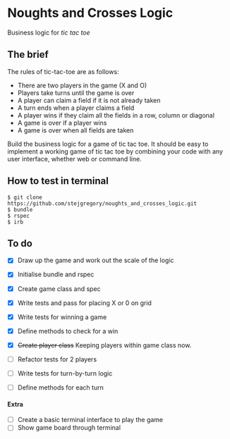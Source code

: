 # Noughts and Crosses Logic
Business logic for *tic tac toe*

## The brief

The rules of tic-tac-toe are as follows:

* There are two players in the game (X and O)
* Players take turns until the game is over
* A player can claim a field if it is not already taken
* A turn ends when a player claims a field
* A player wins if they claim all the fields in a row, column or diagonal
* A game is over if a player wins
* A game is over when all fields are taken

Build the business logic for a game of tic tac toe. It should be easy to implement a working game of tic tac toe by combining your code with any user interface, whether web or command line.

## How to test in terminal
```
$ git clone https://github.com/stejgregory/noughts_and_crosses_logic.git
$ bundle
$ rspec
$ irb
```

## To do
- [x] Draw up the game and work out the scale of the logic
- [x] Initialise bundle and rspec
- [x] Create game class and spec
- [x] Write tests and pass for placing X or 0 on grid
- [x] Write tests for winning a game
- [x] Define methods to check for a win
- [x] ~~Create player class~~ Keeping players within game class now.
- [ ] Refactor tests for 2 players
- [ ] Write tests for turn-by-turn logic
- [ ] Define methods for each turn


#### Extra
- [ ] Create a basic terminal interface to play the game
- [ ] Show game board through terminal
